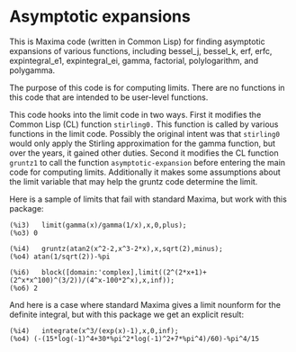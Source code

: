 # Asymptotic expansions

This is Maxima code (written in Common Lisp) for finding asymptotic expansions of various functions, including bessel_j, bessel_k, erf, erfc, expintegral_e1, expintegral_ei, gamma, factorial, polylogarithm, and polygamma. 

The purpose of this code is for computing limits. There are no functions in this code that are intended to be user-level functions.

This code hooks into the limit code in two ways. First it modifies the Common Lisp (CL) function `stirling0.`  This function is called by various functions in the limit code. Possibly the original intent was that `stirling0` would only apply the Stirling approximation for the gamma function, but over the years, it gained other duties. Second it modifies the CL function `gruntz1` to call the function `asymptotic-expansion` before entering the main code for computing limits. Additionally it makes some assumptions about the limit variable that may help the gruntz code determine the limit.

Here is a sample of limits that fail with standard Maxima, but work with this package:

```
(%i3)	limit(gamma(x)/gamma(1/x),x,0,plus);
(%o3) 0

(%i4)	gruntz(atan2(x^2-2,x^3-2*x),x,sqrt(2),minus);
(%o4) atan(1/sqrt(2))-%pi

(%i6)	block([domain:'complex],limit((2^(2*x+1)+(2^x*x^100)^(3/2))/(4^x-100*2^x),x,inf));
(%o6) 2
```

And here is a case where standard Maxima gives a limit nounform for the definite integral, but with this package we get an explicit result:

```
(%i4)	integrate(x^3/(exp(x)-1),x,0,inf);
(%o4) (-(15*log(-1)^4+30*%pi^2*log(-1)^2+7*%pi^4)/60)-%pi^4/15

```
